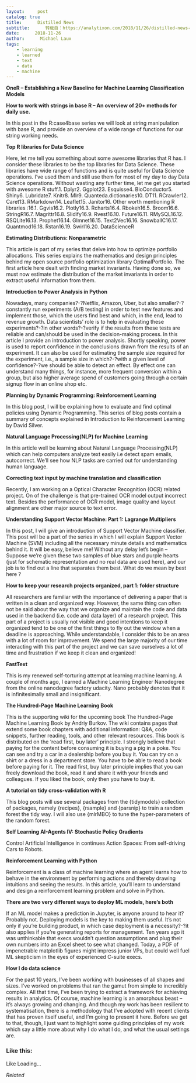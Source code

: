 ```yaml
---
layout:     post
catalog: true
title:      Distilled News
subtitle:      转载自：https://analytixon.com/2018/11/26/distilled-news-916/
date:      2018-11-26
author:      Michael Laux
tags:
    - learning
    - learned
    - text
    - data
    - machine
---
```


**OneR – Establishing a New Baseline for Machine Learning Classification Models**

**How to work with strings in base R – An overview of 20+ methods for daily use.**

In this post in the R:case4base series we will look at string manipulation with base R, and provide an overview of a wide range of functions for our string working needs.

**Top R libraries for Data Science**

Here, let me tell you something about some awesome libraries that R has. I consider these libraries to be the top libraries for Data Science. These libraries have wide range of functions and is quite useful for Data Science operations. I’ve used them and still use them for most of my day to day Data Science operations. Without wasting any further time, let me get you started with awesome R stuff.1. Dplyr2. Ggplot23. Esquisse4. BioConductor5. Shiny6. Lubridate7. Knitr8. Mlr9. Quanteda.dictionaries10. DT11. RCrawler12. Caret13. RMarkdown14. Leaflet15. Janitor16. Other worth mentioning R libraries :16.1. Ggvis16.2. Plotly16.3. Rcharts16.4. Rbokeh16.5. Broom16.6. StringR16.7. Magrittr16.8. Slidify16.9. Rvest16.10. Future16.11. RMySQL16.12. RSQLite16.13. Prophet16.14. Glmnet16.15. Text2Vec16.16. SnowballC16.17. Quantmod16.18. Rstan16.19. Swirl16.20. DataScienceR

**Estimating Distributions: Nonparametric**

This article is part of my series that delve into how to optimize portfolio allocations. This series explains the mathematics and design principles behind my open source portfolio optimization library OptimalPortfolio. The first article here dealt with finding market invariants. Having done so, we must now estimate the distribution of the market invariants in order to extract useful information from them.

**Introduction to Power Analysis in Python**

Nowadays, many companies?-?Netflix, Amazon, Uber, but also smaller?-?constantly run experiments (A/B testing) in order to test new features and implement those, which the users find best and which, in the end, lead to revenue growth. Data scientists’ role is to help in evaluating these experiments?-?in other words?-?verify if the results from these tests are reliable and can/should be used in the decision-making process. In this article I provide an introduction to power analysis. Shortly speaking, power is used to report confidence in the conclusions drawn from the results of an experiment. It can also be used for estimating the sample size required for the experiment, i.e., a sample size in which?-?with a given level of confidence?-?we should be able to detect an effect. By effect one can understand many things, for instance, more frequent conversion within a group, but also higher average spend of customers going through a certain signup flow in an online shop etc.

**Planning by Dynamic Programming: Reinforcement Learning**

In this blog post, I will be explaining how to evaluate and find optimal policies using Dynamic Programming. This series of blog posts contain a summary of concepts explained in Introduction to Reinforcement Learning by David Silver.

**Natural Language Processing(NLP) for Machine Learning**

In this article well be learning about Natural Language Processing(NLP) which can help computers analyze text easily i.e detect spam emails, autocorrect. We’ll see how NLP tasks are carried out for understanding human language.

**Correcting text input by machine translation and classification**

Recently, I am working on a Optical Character Recognition (OCR) related project. On of the challenge is that pre-trained OCR model output incorrect text. Besides the performance of OCR model, image quality and layout alignment are other major source to text error.

**Understanding Support Vector Machine: Part 1: Lagrange Multipliers**

In this post, I will give an introduction of Support Vector Machine classifier. This post will be a part of the series in which I will explain Support Vector Machine (SVM) including all the necessary minute details and mathematics behind it. It will be easy, believe me! Without any delay let’s begin – Suppose we’re given these two samples of blue stars and purple hearts (just for schematic representation and no real data are used here), and our job is to find out a line that separates them best. What do we mean by best here ?

**How to keep your research projects organized, part 1: folder structure**

All researchers are familiar with the importance of delivering a paper that is written in a clean and organized way. However, the same thing can often not be said about the way that we organize and maintain the code and data used in the backend (i.e. code and data layer) of a research project. This part of a project is usually not visible and good intentions to keep it organized tend to be one of the first things to fly out the window when a deadline is approaching. While understandable, I consider this to be an area with a lot of room for improvement. We spend the large majority of our time interacting with this part of the project and we can save ourselves a lot of time and frustration if we keep it clean and organized!

**FastText**

This is my renewed self-torturing attempt at learning machine learning. A couple of months ago, I earned a Machine Learning Engineer Nanodegree from the online nanodegree factory udacity. Nano probably denotes that it is infinitesimally small and insignificant.

**The Hundred-Page Machine Learning Book**

This is the supporting wiki for the upcoming book The Hundred-Page Machine Learning Book by Andriy Burkov. The wiki contains pages that extend some book chapters with additional information: Q&A, code snippets, further reading, tools, and other relevant resources. This book is distributed on the ‘read first, buy later’ principle. I strongly believe that paying for the content before consuming it is buying a pig in a poke. You can see and try a car in a dealership before you buy it. You can try on a shirt or a dress in a department store. You have to be able to read a book before paying for it. The read first, buy later principle implies that you can freely download the book, read it and share it with your friends and colleagues. If you liked the book, only then you have to buy it.

**A tutorial on tidy cross-validation with R**

This blog posts will use several packages from the {tidymodels} collection of packages, namely {recipes}, {rsample} and {parsnip} to train a random forest the tidy way. I will also use {mlrMBO} to tune the hyper-parameters of the random forest.

**Self Learning AI-Agents IV: Stochastic Policy Gradients**

Control Artificial Intelligence in continues Action Spaces: From self-driving Cars to Robots.

**Reinforcement Learning with Python**

Reinforcement is a class of machine learning where an agent learns how to behave in the environment by performing actions and thereby drawing intuitions and seeing the results. In this article, you’ll learn to understand and design a reinforcement learning problem and solve in Python.

**There are two very different ways to deploy ML models, here’s both**

If an ML model makes a prediction in Jupyter, is anyone around to hear it? Probably not. Deploying models is the key to making them useful. It’s not only if you’re building product, in which case deployment is a necessity?-?it also applies if you’re generating reports for management. Ten years ago it was unthinkable that execs wouldn’t question assumptions and plug their own numbers into an Excel sheet to see what changed. Today, a PDF of impenetrable matplotlib figures might impress junior VPs, but could well fuel ML skepticism in the eyes of experienced C-suite execs.

**How I do data science**

For the past 10 years, I’ve been working with businesses of all shapes and sizes. I’ve worked on problems that ran the gamut from simple to incredibly complex. All that time, I’ve been trying to extract a framework for achieving results in analytics. Of course, machine learning is an amorphous beast – it’s always growing and changing. And though my work has been resilient to systematisation, there is a methodology that I’ve adopted with recent clients that has proven itself useful, and I’m going to present it here. Before we get to that, though, I just want to highlight some guiding principles of my work which say a little more about why I do what I do, and what the usual settings are.





### Like this:

Like Loading...


*Related*

